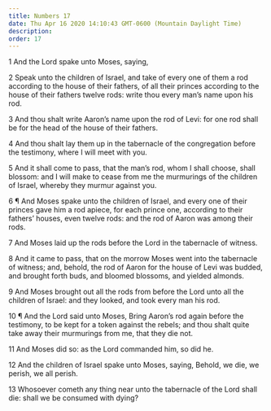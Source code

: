 ```yaml
---
title: Numbers 17
date: Thu Apr 16 2020 14:10:43 GMT-0600 (Mountain Daylight Time)
description: 
order: 17
---
```


<p>1 And the Lord spake unto Moses, saying,</p>
<p>
  2 Speak unto the children of Israel, and take of every one of them a rod
  according to the house of their fathers, of all their princes according to the
  house of their fathers twelve rods: write thou every man&#x2019;s name upon
  his rod.
</p>
<p>
  3 And thou shalt write Aaron&#x2019;s name upon the rod of Levi: for one rod
  shall be for the head of the house of their fathers.
</p>
<p>
  4 And thou shalt lay them up in the tabernacle of the congregation before the
  testimony, where I will meet with you.
</p>
<p>
  5 And it shall come to pass, that the man&#x2019;s rod, whom I shall choose,
  shall blossom: and I will make to cease from me the murmurings of the children
  of Israel, whereby they murmur against you.
</p>
<p>
  6 &#xB6; And Moses spake unto the children of Israel, and every one of their
  princes gave him a rod apiece, for each prince one, according to their
  fathers&#x2019; houses, even twelve rods: and the rod of Aaron was among their
  rods.
</p>
<p>
  7 And Moses laid up the rods before the Lord in the tabernacle of witness.
</p>
<p>
  8 And it came to pass, that on the morrow Moses went into the tabernacle of
  witness; and, behold, the rod of Aaron for the house of Levi was budded, and
  brought forth buds, and bloomed blossoms, and yielded almonds.
</p>
<p>
  9 And Moses brought out all the rods from before the Lord unto all the
  children of Israel: and they looked, and took every man his rod.
</p>
<p>
  10 &#xB6; And the Lord said unto Moses, Bring Aaron&#x2019;s rod again before
  the testimony, to be kept for a token against the rebels; and thou shalt quite
  take away their murmurings from me, that they die not.
</p>
<span></span>
<p>11 And Moses did so: as the Lord commanded him, so did he.</p>
<p>
  12 And the children of Israel spake unto Moses, saying, Behold, we die, we
  perish, we all perish.
</p>
<p>
  13 Whosoever cometh any thing near unto the tabernacle of the Lord shall die:
  shall we be consumed with dying?
</p>
